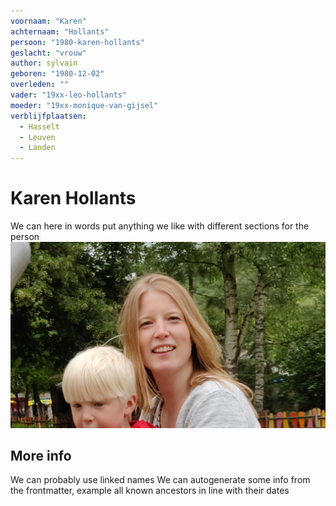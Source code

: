 ```yaml
---
voornaam: "Karen"
achternaam: "Hollants"
persoon: "1980-karen-hollants"
geslacht: "vrouw"
author: sylvain
geboren: "1980-12-02"
overleden: ""
vader: "19xx-leo-hollants"
moeder: "19xx-monique-van-gijsel"   
verblijfplaatsen:
  - Hasselt
  - Leuven
  - Landen
---
```

# Karen Hollants
We can here in words put anything we like
with different sections for the person
![](index.png)

## More info
We can probably use linked names 
We can autogenerate some info from the frontmatter,
example all known ancestors in line with their dates




